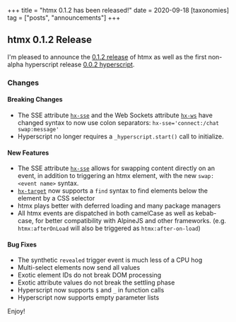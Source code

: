 +++
title = "htmx 0.1.2 has been released!"
date = 2020-09-18
[taxonomies]
tag = ["posts", "announcements"]
+++

## htmx 0.1.2 Release

I'm pleased to announce the [0.1.2 release](https://unpkg.com/browse/htmx.org@0.1.2/) of htmx as well as the first
non-alpha hyperscript release [0.0.2 hyperscript](https://unpkg.com/hyperscript.org@0.0.2).

### Changes

#### Breaking Changes

- The SSE attribute [`hx-sse`](@/attributes/hx-sse.md) and the Web Sockets attribute [`hx-ws`](@/attributes/hx-ws.md)
  have changed syntax to now use colon separators: `hx-sse='connect:/chat swap:message'`
- Hyperscript no longer requires a `_hyperscript.start()` call to initialize.

#### New Features

- The SSE attribute [`hx-sse`](@/attributes/hx-sse.md) allows for swapping content directly on an event, in addition to
  triggering an htmx element, with the new `swap:<event name>` syntax.
- [`hx-target`](@/attributes/hx-target.md) now supports a `find` syntax to find elements below the element by a CSS
  selector
- htmx plays better with deferred loading and many package managers
- All htmx events are dispatched in both camelCase as well as kebab-case, for better compatibility with AlpineJS and
  other frameworks. (e.g. `htmx:afterOnLoad` will also be triggered as `htmx:after-on-load`)

#### Bug Fixes

- The synthetic `revealed` trigger event is much less of a CPU hog
- Multi-select elements now send all values
- Exotic element IDs do not break DOM processing
- Exotic attribute values do not break the settling phase
- Hyperscript now supports `$` and `_` in function calls
- Hyperscript now supports empty parameter lists

Enjoy!
